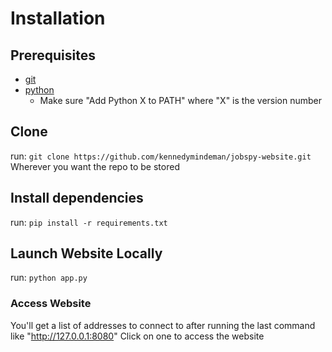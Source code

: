 # Installation
## Prerequisites
- [git](https://git-scm.com/downloads)
- [python](https://www.python.org/)
    - Make sure "Add Python X to PATH" where "X" is the version number

## Clone
run: 
```git clone https://github.com/kennedymindeman/jobspy-website.git```
Wherever you want the repo to be stored

## Install dependencies
run:
```pip install -r requirements.txt```

## Launch Website Locally
run:
```python app.py```

### Access Website
You'll get a list of addresses to connect to after running the last command like "http://127.0.0.1:8080"
Click on one to access the website